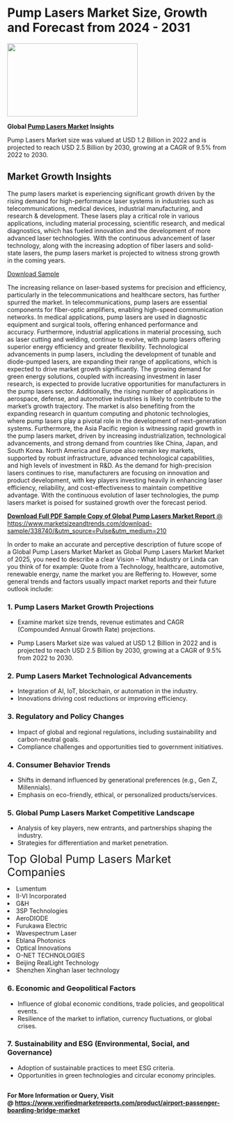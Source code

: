 <H1>Pump Lasers Market Size, Growth and Forecast from 2024 - 2031</H1><img class="aligncenter size-medium wp-image-584254" src="https://thirdeyenews.in/wp-content/uploads/2024/09/Global-Market-Research-300x168.jpeg" alt="" width="300" height="168" /><p><strong>Global&nbsp;<a href="https://www.marketsizeandtrends.com/download-sample/338740/&amp;utm_source=Pulse&amp;utm_medium=210">Pump Lasers Market</a> Insights</strong></p><p>Pump Lasers Market size was valued at USD 1.2 Billion in 2022 and is projected to reach USD 2.5 Billion by 2030, growing at a CAGR of 9.5% from 2022 to 2030.</p><p><h2>Market Growth Insights</h2> <p>The pump lasers market is experiencing significant growth driven by the rising demand for high-performance laser systems in industries such as telecommunications, medical devices, industrial manufacturing, and research & development. These lasers play a critical role in various applications, including material processing, scientific research, and medical diagnostics, which has fueled innovation and the development of more advanced laser technologies. With the continuous advancement of laser technology, along with the increasing adoption of fiber lasers and solid-state lasers, the pump lasers market is projected to witness strong growth in the coming years.</p> <p><a href="download_sample_link_here">Download Sample</a></p> <p>The increasing reliance on laser-based systems for precision and efficiency, particularly in the telecommunications and healthcare sectors, has further spurred the market. In telecommunications, pump lasers are essential components for fiber-optic amplifiers, enabling high-speed communication networks. In medical applications, pump lasers are used in diagnostic equipment and surgical tools, offering enhanced performance and accuracy. Furthermore, industrial applications in material processing, such as laser cutting and welding, continue to evolve, with pump lasers offering superior energy efficiency and greater flexibility. Technological advancements in pump lasers, including the development of tunable and diode-pumped lasers, are expanding their range of applications, which is expected to drive market growth significantly. The growing demand for green energy solutions, coupled with increasing investment in laser research, is expected to provide lucrative opportunities for manufacturers in the pump lasers sector. Additionally, the rising number of applications in aerospace, defense, and automotive industries is likely to contribute to the market’s growth trajectory. The market is also benefiting from the expanding research in quantum computing and photonic technologies, where pump lasers play a pivotal role in the development of next-generation systems. Furthermore, the Asia Pacific region is witnessing rapid growth in the pump lasers market, driven by increasing industrialization, technological advancements, and strong demand from countries like China, Japan, and South Korea. North America and Europe also remain key markets, supported by robust infrastructure, advanced technological capabilities, and high levels of investment in R&D. As the demand for high-precision lasers continues to rise, manufacturers are focusing on innovation and product development, with key players investing heavily in enhancing laser efficiency, reliability, and cost-effectiveness to maintain competitive advantage. With the continuous evolution of laser technologies, the pump lasers market is poised for sustained growth over the forecast period.</p> <p><a href="get_more_link_here"></p><p><span class=""><strong>Download Full PDF Sample Copy of Global Pump Lasers Market Report</strong> @ <a href="https://www.marketsizeandtrends.com/download-sample/338740/&amp;utm_source=Pulse&amp;utm_medium=210" target="_blank">https://www.marketsizeandtrends.com/download-sample/338740/&amp;utm_source=Pulse&amp;utm_medium=210</a></span></p><p>In order to make an accurate and perceptive description of future scope of a Global&nbsp;Pump Lasers Market Market as Global&nbsp;Pump Lasers Market Market of 2025, you need to describe a clear Vision &ndash; What Industry or Linda can you think of for example: Quote from a Technology, healthcare, automotive, renewable energy, name the market you are Reffering to. However, some general trends and factors usually impact market reports and their future outlook include:</p><h3>1.&nbsp;<strong>Pump Lasers Market Growth Projections</strong></h3><ul><li>Examine market size trends, revenue estimates and CAGR (Compounded Annual Growth Rate) projections.</li><li><p>Pump Lasers Market size was valued at USD 1.2 Billion in 2022 and is projected to reach USD 2.5 Billion by 2030, growing at a CAGR of 9.5% from 2022 to 2030.</p></li></ul><h3>2.&nbsp;<strong>Pump Lasers Market Technological Advancements</strong></h3><ul><li>Integration of AI, IoT, blockchain, or automation in the industry.</li><li>Innovations driving cost reductions or improving efficiency.</li></ul><h3>3.&nbsp;<strong>Regulatory and Policy Changes</strong></h3><ul><li>Impact of global and regional regulations, including sustainability and carbon-neutral goals.</li><li>Compliance challenges and opportunities tied to government initiatives.</li></ul><h3>4.&nbsp;<strong>Consumer Behavior Trends</strong></h3><ul><li>Shifts in demand influenced by generational preferences (e.g., Gen Z, Millennials).</li><li>Emphasis on eco-friendly, ethical, or personalized products/services.</li></ul><h3>5.&nbsp;<strong>Global Pump Lasers Market Competitive Landscape</strong></h3><ul><li>Analysis of key players, new entrants, and partnerships shaping the industry.</li><li>Strategies for differentiation and market penetration.</li></ul><p data-pm-slice="1 1 []"><span style="color: inherit; font-family: inherit; font-size: 25px;">Top Global Pump Lasers Market Companies</span></p><div class="" data-test-id=""><p><li>Lumentum</li><li> II-VI Incorporated</li><li> G&H</li><li> 3SP Technologies</li><li> AeroDIODE</li><li> Furukawa Electric</li><li> Wavespectrum Laser</li><li> Eblana Photonics</li><li> Optical Innovations</li><li> O-NET TECHNOLOGIES</li><li> Beijing RealLight Technology</li><li> Shenzhen Xinghan laser technology</li></p></div><h3>6.&nbsp;<strong>Economic and Geopolitical Factors</strong></h3><ul><li>Influence of global economic conditions, trade policies, and geopolitical events.</li><li>Resilience of the market to inflation, currency fluctuations, or global crises.</li></ul><h3>7.&nbsp;<strong>Sustainability and ESG (Environmental, Social, and Governance)</strong></h3><ul><li>Adoption of sustainable practices to meet ESG criteria.</li><li>Opportunities in green technologies and circular economy principles.</li></ul><h2><strong style="font-size: 14px;">For More Information or Query, Visit @&nbsp;</strong><a style="background-color: #ffffff; font-size: 14px;" href="https://www.marketsizeandtrends.com/report/pump-lasers-market/" target="_blank">https://www.verifiedmarketreports.com/product/airport-passenger-boarding-bridge-market</a></h2>
